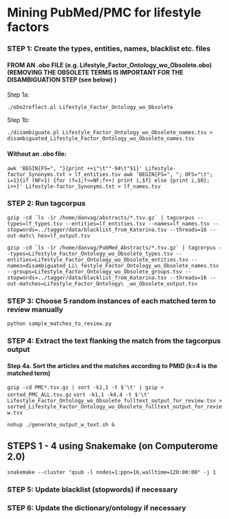# Mining PubMed/PMC for lifestyle factors

### STEP 1: Create the types, entities, names, blacklist etc. files

#### FROM AN  .obo FILE (e.g. Lifestyle_Factor_Ontology_wo_Obsolete.obo) (REMOVING THE OBSOLETE TERMS IS IMPORTANT FOR THE DISAMBIGUATION STEP (see below) )

Step 1a:

`./obo2reflect.pl Lifestyle_Factor_Ontology_wo_Obsolete`

Step 1b:

`./disambiguate.pl Lifestyle_Factor_Ontology_wo_Obsolete_names.tsv > disambiguated_Lifestyle_Factor_Ontology_wo_Obsolete_names.tsv`


####  Without an .obo file:

`awk 'BEGIN{FS=", "}{print ++i"\t""-94\t"$1}' Lifestyle-factor_Synonyms.txt > lf_entities.tsv
awk 'BEGIN{FS=", "; OFS="\t"; i=1}{if (NF>1) {for (f=1;f<=NF;f++) print i,$f} else {print i,$0}; i++}' Lifestyle-factor_Synonyms.txt > lf_names.tsv`



### STEP 2: Run tagcorpus 

``gzip -cd `ls -1r /home/danvag/abstracts/*.tsv.gz` | tagcorpus --types=lf_types.tsv --entities=lf_entities.tsv --names=lf_names.tsv --stopwords=../tagger/data/blacklist_from_Katerina.tsv --threads=16 --out-matc\
hes=lf_output.tsv``

``gzip -cd `ls -1r /home/danvag/PubMed_Abstracts/*.tsv.gz` | tagcorpus --types=Lifestyle_Factor_Ontology_wo_Obsolete_types.tsv --entities=Lifestyle_Factor_Ontology_wo_Obsolete_entities.tsv --names=disambiguated_Li\
festyle_Factor_Ontology_wo_Obsolete_names.tsv --groups=Lifestyle_Factor_Ontology_wo_Obsolete_groups.tsv --stopwords=../tagger/data/blacklist_from_Katerina.tsv --threads=16 --out-matches=Lifestyle_Factor_Ontology\
_wo_Obsolete_output.tsv``

### STEP 3: Choose 5 random instances of each matched term to review manually

`python sample_matches_to_review.py`


### STEP 4: Extract the text flanking the match from the tagcorpus output

#### Step 4a. Sort the articles and the matches according to PMID (k=4 is the matched term)
`gzip -cd PMC*.tsv.gz | sort -k1,1 -t $'\t' | gzip > sorted_PMC_ALL.tsv.gz`
`sort -k1,1 -k4,4 -t $'\t' Lifestyle_Factor_Ontology_wo_Obsolete_fulltext_output_for_review.tsv > sorted_Lifestyle_Factor_Ontology_wo_Obsolete_fulltext_output_for_review.tsv`

`nohup ./generate_output_w_text.sh &`



## STEPS  1	- 4 using Snakemake (on Computerome 2.0)    

`snakemake --cluster "qsub -l nodes=1:ppn=16,walltime=120:00:00" -j 1`




### STEP 5: Update blacklist (stopwords) if necessary 


### STEP 6: Update the dictionary/ontology if necessary
